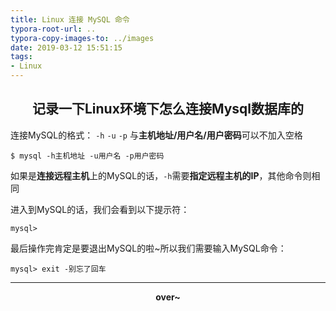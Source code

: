 ```yaml
---
title: Linux 连接 MySQL 命令
typora-root-url: ..
typora-copy-images-to: ../images
date: 2019-03-12 15:51:15
tags: 
- Linux
---
```


## <center>记录一下Linux环境下怎么连接Mysql数据库的</center><!-- more -->

连接MySQL的格式： `-h` `-u` `-p` 与**主机地址/用户名/用户密码**可以不加入空格

```shell
$ mysql -h主机地址 -u用户名 -p用户密码
```

如果是**连接远程主机**上的MySQL的话，`-h`需要**指定远程主机的IP**，其他命令则相同

进入到MySQL的话，我们会看到以下提示符：

```mysql
mysql>
```

最后操作完肯定是要退出MySQL的啦~所以我们需要输入MySQL命令：

```mysql
mysql> exit -别忘了回车
```

------

**<center>over~</center>**